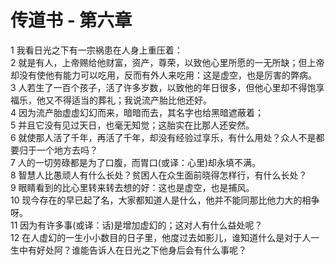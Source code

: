 # 传道书 - 第六章
  
 1 我看日光之下有一宗祸患在人身上重压着：  
 2 就是有人，上帝赐给他财富，资产，尊荣，以致他心里所愿的一无所缺；但上帝却没有使他有能力可以吃用，反而有外人来吃用：这是虚空，也是厉害的弊病。  
 3 人若生了一百个孩子，活了许多岁数，以致他的年日很多，但他心里却不得饱享福乐，他又不得适当的葬礼；我说流产胎比他还好。  
 4 因为流产胎虚虚幻幻而来，暗暗而去，其名字也给黑暗遮蔽着；  
 5 并且它没有见过天日，也毫无知觉；这胎实在比那人还安然。  
 6 就使那人活了千年，再活了千年，却没有经验过享乐，有什么用处？众人不是都要归于一个地方去吗？  
 7 人的一切劳碌都是为了口腹，而胃口(或译：心里)却永填不满。  
 8 智慧人比愚顽人有什么长处？贫困人在众生面前晓得怎样行，有什么长处？  
 9 眼睛看到的比心里转来转去想的好：这也是虚空，也是捕风。  
 10 现今存在的早已起了名，大家都知道人是什么，他并不能同那比他力大的相争呀。  
 11 因为有许多事(或译：话)是增加虚幻的；这对人有什么益处呢？  
 12 在人虚幻的一生小小数目的日子里，他度过去如影儿，谁知道什么是对于人一生中有好处阿？谁能告诉人在日光之下他身后会有什么事呢？
